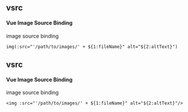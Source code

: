 ## vsrc
#### Vue Image Source Binding
image source binding
```vue-pug
img(:src="'/path/to/images/' + ${1:fileName}" alt="${2:altText}")
```

## vsrc
#### Vue Image Source Binding
image source binding
```
<img :src="'/path/to/images/' + ${1:fileName}" alt="${2:altText}"/>
```
